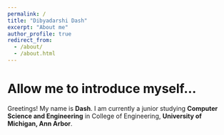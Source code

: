 ```yaml
---
permalink: /
title: "Dibyadarshi Dash"
excerpt: "About me"
author_profile: true
redirect_from: 
  - /about/
  - /about.html
---
```

Allow me to introduce myself...
===
Greetings!
My name is  __Dash__.
I am currently a junior studying __Computer Science and Engineering__ in College of Engineering, __University of Michigan, Ann Arbor__.
